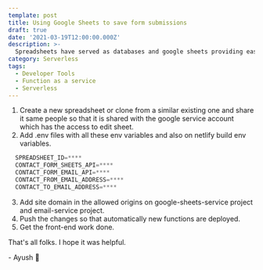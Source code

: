 ```yaml
---
template: post
title: Using Google Sheets to save form submissions
draft: true
date: '2021-03-19T12:00:00.000Z'
description: >-
  Spreadsheets have served as databases and google sheets providing easy to use api can help us in saving any form submission data in it...
category: Serverless
tags:
  - Developer Tools
  - Function as a service
  - Serverless
---
```


1. Create a new spreadsheet or clone from a similar existing one and share it same people so that it is shared with the google service account which has the access to edit sheet.
2. Add .env files with all these env variables and also on netlify build env variables.

```js
  SPREADSHEET_ID=****
  CONTACT_FORM_SHEETS_API=****
  CONTACT_FORM_EMAIL_API=****
  CONTACT_FROM_EMAIL_ADDRESS=****
  CONTACT_TO_EMAIL_ADDRESS=****
```

3. Add site domain in the allowed origins on google-sheets-service project and email-service project.
4. Push the changes so that automatically new functions are deployed.
5. Get the front-end work done.

That's all folks. I hope it was helpful.

\- Ayush 🙂
